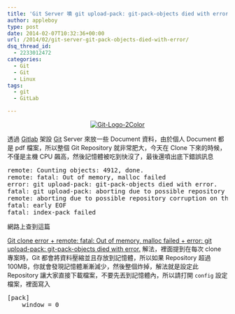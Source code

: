 ```yaml
---
title: 'Git Server 噴 git upload-pack: git-pack-objects died with error'
author: appleboy
type: post
date: 2014-02-07T10:32:36+00:00
url: /2014/02/git-server-git-pack-objects-died-with-error/
dsq_thread_id:
  - 2233012472
categories:
  - Git
  - Git
  - Linux
tags:
  - git
  - GitLab

---
```

<div style="margin:0 auto; text-align:center">
  <a href="https://www.flickr.com/photos/appleboy/8455538800/" title="Git-Logo-2Color by appleboy46, on Flickr"><img src="https://i0.wp.com/farm9.staticflickr.com/8523/8455538800_30f65954f8.jpg?w=840&#038;ssl=1" style="max-width: 250px;" alt="Git-Logo-2Color" data-recalc-dims="1" /></a>
</div>

透過 [Gitlab][1] 架設 [Git][2] Server 來放一些 Document 資料，由於個人 Document 都是 pdf 檔案，所以整個 Git Repository 就非常肥大，今天在 Clone 下來的時候，不僅是主機 CPU 飆高，然後記憶體被吃到快沒了，最後還噴出底下錯誤訊息

<div>
  <pre class="brush: bash; title: ; notranslate" title="">remote: Counting objects: 4912, done.
remote: fatal: Out of memory, malloc failed
error: git upload-pack: git-pack-objects died with error.
fatal: git upload-pack: aborting due to possible repository corruption on the remote side.
remote: aborting due to possible repository corruption on the remote side.
fatal: early EOF
fatal: index-pack failed</pre>
</div>

<!--more--> 網路上查到這篇 

[Git clone error + remote: fatal: Out of memory, malloc failed + error: git upload-pack: git-pack-objects died with error.][3] 解法，裡面提到在每次 clone 專案時，Git 都會將資料壓縮並且存放到記憶體，所以如果 Repository 超過 100MB，你就會發現記憶體漸漸減少，然後整個炸掉，解法就是設定此 Repository 讓大家直接下載檔案，不要先丟到記憶體內，所以請打開 `config` 設定檔案，裡面寫入

<div>
  <pre class="brush: bash; title: ; notranslate" title="">[pack]
    window = 0</pre>
</div>

 [1]: http://gitlab.org/
 [2]: http://git-scm.com/
 [3]: http://linuxhospital.wordpress.com/2013/10/14/git-clone-error-remote-fatal-out-of-memory-malloc-failed-error-git-upload-pack-git-pack-objects-died-with-error/